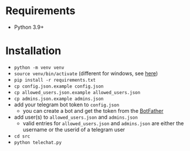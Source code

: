 # Requirements

* Python 3.9+

# Installation

* `python -m venv venv`
* `source venv/bin/activate` (different for windows, see [here](https://docs.python.org/3/library/venv.html#creating-virtual-environments))
* `pip install -r requirements.txt`
* `cp config.json.example config.json`
* `cp allowed_users.json.example allowed_users.json`
* `cp admins.json.example admins.json`
* add your telegram bot token to `config.json`
  * you can create a bot and get the token from the [BotFather](https://t.me/botfather)
* add user(s) to `allowed_users.json` and `admins.json`
  * valid entries for `allowed_users.json` and `admins.json` are either the username or the userid of a telegram user
* `cd src`
* `python telechat.py`
